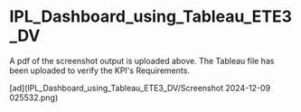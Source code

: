 # IPL_Dashboard_using_Tableau_ETE3_DV

A pdf of the screenshot output is uploaded above.
The Tableau file has been uploaded to verify the KPI's Requirements.

[ad](IPL_Dashboard_using_Tableau_ETE3_DV/Screenshot 2024-12-09 025532.png)
